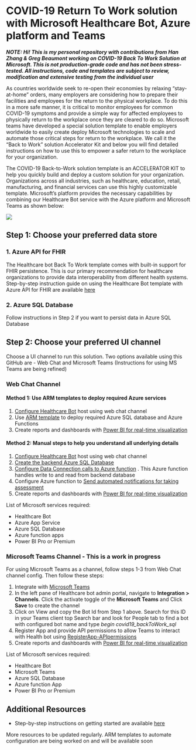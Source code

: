 # COVID-19 Return To Work solution with Microsoft Healthcare Bot, Azure platform and Teams

***NOTE: Hi! This is my personal repository with contributions from Han Zhang & Greg Beaumont working on _*COVID-19 Back To Work Solution*_ at Microsoft. This is not production-grade code and has not been stress-tested. All instructions, code and templates are subject to review, modification and extensive testing from the individual user***

As countries worldwide seek to re-open their economies by relaxing “stay-at-home” orders, many employers are considering how to prepare their facilities and employees for the return to the physical workplace. To do this in a more safe manner, it is critical to monitor employees for common COVID-19 symptoms and provide a simple way for affected employees to physically return to the workplace once they are cleared to do so. Microsoft teams have developed a special solution template to enable employers worldwide to easily create deploy Microsoft technologies to scale and automate those critical steps for return to the workplace. We call it the “Back to Work” solution Accelerator Kit and below you will find detailed instructions on how to use this to empower a safer return to the workplace for your organization.

The COVID-19 Back-to-Work solution template is an ACCELERATOR KIT to help you quickly build and deploy a custom solution for your organization. Organizations across all industries, such as healthcare, education, retail, manufacturing, and financial services can use this highly customizable template. Microsoft’s platform provides the necessary capabilities by combining our Healthcare Bot service with the Azure platform and Microsoft Teams as shown below:  

![](https://github.com/nikitapitliya006/COVID19-ReturnToWork/blob/master/Screenshots/referenceArchitecture.png)

## Step 1: Choose your preferred data store
### 1. Azure API for FHIR
The Healthcare bot Back To Work template comes with built-in support for FHIR persistence. This is our primary recommendation for healthcare organizations to provide data interoperability from different health systems. 
Step-by-step instruction guide on using the Healthcare Bot template with Azure API for FHIR are available [here](https://techcommunity.microsoft.com/t5/healthcare-and-life-sciences/using-the-covid-19-back-to-work-template-in-microsoft-healthcare/ba-p/1425833)

### 2. Azure SQL Database
Follow instructions in Step 2 if you want to persist data in Azure SQL Database

## Step 2: Choose your preferred UI channel
Choose a UI channel to run this solution. Two options available using this GitHub are - Web Chat and Microsoft Teams (Instructions for using MS Teams are being refined)

### Web Chat Channel 

#### Method 1: Use ARM templates to deploy required Azure services
1. [Configure Healthcare Bot](https://github.com/nikitapitliya006/ReturnToWork/blob/master/WebchatChannel/1-Configure-HealthcareBot.md) host using web chat channel
2. Use [ARM template](https://github.com/nikitapitliya006/ReturnToWork/blob/master/WebchatChannel/ARM-Deployment.md) to deploy required Azure SQL database and Azure Functions
3. Create reports and dashboards with [Power BI for real-time visualization](https://github.com/nikitapitliya006/COVID19-ReturnToWork/blob/master/WebchatChannel/5-Visualize-PowerBI.md)

#### Method 2: Manual steps to help you understand all underlying details

1. [Configure Healthcare Bot](https://github.com/nikitapitliya006/ReturnToWork/blob/master/WebchatChannel/1-Configure-HealthcareBot.md) host using web chat channel 
2. [Create the backend Azure SQL Database](https://github.com/nikitapitliya006/COVID19-ReturnToWork/blob/master/WebchatChannel/2-Createbackend-AzureSQLDatabase.md)
3. [Configure Data Connection calls to Azure function](https://github.com/nikitapitliya006/COVID19-ReturnToWork/blob/master/WebchatChannel/3-DataConnection-AzureFunction.md) . This Azure function handles write to and read from backend database 
4. Configure Azure function to [Send automated notifications for taking assessment](https://github.com/nikitapitliya006/COVID19-ReturnToWork/blob/master/WebchatChannel/4-SendNotifications-AzureFunction.md) 
5. Create reports and dashboards with [Power BI for real-time visualization](https://github.com/nikitapitliya006/COVID19-ReturnToWork/blob/master/WebchatChannel/5-Visualize-PowerBI.md)

List of Microsoft services required:
* Healthcare Bot
* Azure App Service
* Azure SQL Database
* Azure function apps
* Power BI Pro or Premium


### Microsoft Teams Channel - This is a work in progress
For using Microsoft Teams as a channel, follow steps 1-3 from Web Chat channel config. Then follow these steps:
1. Integrate with [Microsoft Teams](https://github.com/nikitapitliya006/COVID19-ReturnToWork/blob/master/TeamsChannel-WorkInProgress/Integrate-MicrosoftTeams.md)
2. In the left pane of Healthcare bot admin portal, navigate to **Integration > Channels**. Click the activate toggle of the **Microsoft Teams** and Click **Save** to create the channel
3. Click on View and copy the Bot Id from Step 1 above. Search for this ID in your Teams client top Search bar and look for People tab to find a bot with configured bot name and type *_begin covid19_backToWork_sql_*
4. Register App and provide API permissions to allow Teams to interact with Health bot using [RegisterApp-APIpermissions](https://github.com/nikitapitliya006/COVID19-ReturnToWork/blob/master/TeamsChannel-WorkInProgress/RegisterApp-APIpermissions.md)
5. Create reports and dashboards with [Power BI for real-time visualization](https://github.com/nikitapitliya006/COVID19-ReturnToWork/blob/master/TeamsChannel-WorkInProgress/5-Visualize-PowerBI.md)

List of Microsoft services required:
* Healthcare Bot
* Microsoft Teams
* Azure SQL Database
* Azure function App
* Power BI Pro or Premium


## Additional Resources
* Step-by-step instructions on getting started are available [here](https://techcommunity.microsoft.com/t5/healthcare-and-life-sciences/updated-on-5-24-2020-quick-start-setting-up-your-covid-19/ba-p/1230537)

More resources to be updated regularly. ARM templates to automate configuration are being worked on and will be available soon